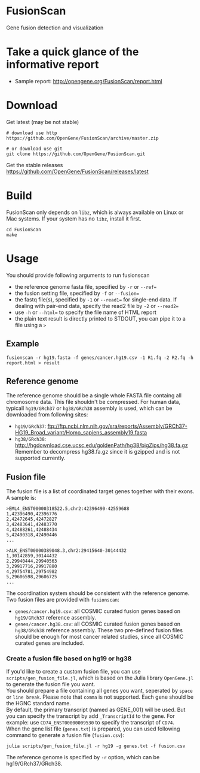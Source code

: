 # FusionScan
Gene fusion detection and visualization

# Take a quick glance of the informative report
* Sample report: http://opengene.org/FusionScan/report.html

# Download
Get latest (may be not stable)
```shell
# download use http
https://github.com/OpenGene/FusionScan/archive/master.zip

# or download use git
git clone https://github.com/OpenGene/FusionScan.git
```
Get the stable releases  
https://github.com/OpenGene/FusionScan/releases/latest

# Build
FusionScan only depends on `libz`, which is always available on Linux or Mac systems. If your system has no `libz`, install it first.
```shell
cd FusionScan
make
```

# Usage
You should provide following arguments to run fusionscan
* the reference genome fasta file, specified by `-r` or `--ref=`
* the fusion setting file, specified by `-f` or `--fusion=`
* the fastq file(s), specified by `-1` or `--read1=` for single-end data. If dealing with pair-end data, specify the read2 file by `-2` or `--read2=`
* use `-h` or `--html=` to specify the file name of HTML report
* the plain text result is directly printed to STDOUT, you can pipe it to a file using a `>`

## Example
```shell
fusionscan -r hg19.fasta -f genes/cancer.hg19.csv -1 R1.fq -2 R2.fq -h report.html > result
```

## Reference genome
The reference genome should be a single whole FASTA file containg all chromosome data. This file shouldn't be compressed. For human data, typicall `hg19/GRch37` or `hg38/GRch38` assembly is used, which can be downloaded from following sites:
* `hg19/GRch37`: ftp://ftp.ncbi.nlm.nih.gov/sra/reports/Assembly/GRCh37-HG19_Broad_variant/Homo_sapiens_assembly19.fasta
* `hg38/GRch38`: http://hgdownload.cse.ucsc.edu/goldenPath/hg38/bigZips/hg38.fa.gz  Remember to decompress hg38.fa.gz since it is gzipped and is not supported currently.

## Fusion file
The fusion file is a list of coordinated target genes together with their exons. A sample is:
```CSV
>EML4_ENST00000318522.5,chr2:42396490-42559688
1,42396490,42396776
2,42472645,42472827
3,42483641,42483770
4,42488261,42488434
5,42490318,42490446
...

>ALK_ENST00000389048.3,chr2:29415640-30144432
1,30142859,30144432
2,29940444,29940563
3,29917716,29917880
4,29754781,29754982
5,29606598,29606725
...
```
The coordination system should be consistent with the reference genome.     
Two fusion files are provided with `fusionscan`:
* `genes/cancer.hg19.csv`: all COSMIC curated fusion genes based on `hg19/GRch37` reference assembly.
* `genes/cancer.hg38.csv`: all COSMIC curated fusion genes based on `hg38/GRch38` reference assembly.
These two pre-defined fusion files should be enough for most cancer related studies, since all COSMIC curated genes are included.
### Create a fusion file based on hg19 or hg38
If you'd like to create a custom fusion file, you can use `scripts/gen_fusion_file.jl`, which is based on the Julia library `OpenGene.jl` to generate the fusion file you want.   
You should prepare a file containing all genes you want, seperated by `space` or `line break`. Please note that `comma` is not supported. Each gene should be the HGNC standard name.  
By default, the primary transcript (named as GENE_001) will be used. But you can specify the transcript by add `_TranscriptId` to the gene. For example: use `CD74_ENST00000009530` to specify the transcript of `CD74`.   
When the gene list file (`genes.txt`) is prepared, you can used following command to generate a fusion file (`fusion.csv`):
```shell
julia scripts/gen_fusion_file.jl -r hg19 -g genes.txt -f fusion.csv
```
The reference genome is specified by `-r` option, which can be hg19/GRch37/GRch38.
